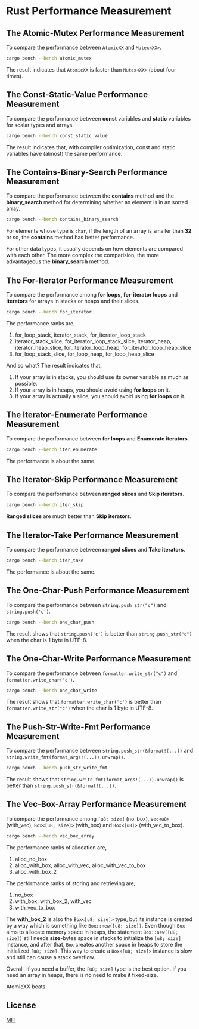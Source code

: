 Rust Performance Measurement
====================

## The Atomic-Mutex Performance Measurement

To compare the performance between `AtomicXX` and `Mutex<XX>`.

```bash
cargo bench --bench atomic_mutex
```

The result indicates that `AtomicXX` is faster than `Mutex<XX>` (about four times).

## The Const-Static-Value Performance Measurement

To compare the performance between **const** variables and **static** variables for scalar types and arrays.

```bash
cargo bench --bench const_static_value
```

The result indicates that, with compiler optimization, const and static variables have (almost) the same performance.

## The Contains-Binary-Search Performance Measurement

To compare the performance between the **contains** method and the **binary_search** method for determining whether an element is in an sorted array.

```bash
cargo bench --bench contains_binary_search
```

For elements whose type is `char`, if the length of an array is smaller than **32** or so, the **contains** method has better performance.

For other data types, it usually depends on how elements are compared with each other. The more complex the comparision, the more advantageous the **binary_search** method.

## The For-Iterator Performance Measurement

To compare the performance among **for loops**, **for-iterator loops** and **iterators** for arrays in stacks or heaps and their slices.

```bash
cargo bench --bench for_iterator
```

The performance ranks are,

1. for_loop_stack, iterator_stack, for_iterator_loop_stack
1. iterator_stack_slice, for_iterator_loop_stack_slice, iterator_heap, iterator_heap_slice, for_iterator_loop_heap, for_iterator_loop_heap_slice
1. for_loop_stack_slice, for_loop_heap, for_loop_heap_slice

And so what? The result indicates that,

1. If your array is in stacks, you should use its owner variable as much as possible.
1. If your array is in heaps, you should avoid using **for loops** on it.
1. If your array is actually a slice, you should avoid using **for loops** on it.

## The Iterator-Enumerate Performance Measurement

To compare the performance between **for loops** and **Enumerate iterators**.

```bash
cargo bench --bench iter_enumerate
```

The performance is about the same.

## The Iterator-Skip Performance Measurement

To compare the performance between **ranged slices** and **Skip iterators**.

```bash
cargo bench --bench iter_skip
```

**Ranged slices** are much better than **Skip iterators**.

## The Iterator-Take Performance Measurement

To compare the performance between **ranged slices** and **Take iterators**.

```bash
cargo bench --bench iter_take
```

The performance is about the same.

## The One-Char-Push Performance Measurement

To compare the performance between `string.push_str("c")` and `string.push('c')`.

```bash
cargo bench --bench one_char_push
```

The result shows that `string.push('c')` is better than `string.push_str("c")` when the char is 1 byte in UTF-8.

## The One-Char-Write Performance Measurement

To compare the performance between `formatter.write_str("c")` and `formatter.write_char('c')`.

```bash
cargo bench --bench one_char_write
```

The result shows that `formatter.write_char('c')` is better than `formatter.write_str("c")` when the char is 1 byte in UTF-8.

## The Push-Str-Write-Fmt Performance Measurement

To compare the performance between `string.push_str(&format!(...))` and `string.write_fmt(format_args!(...)).unwrap()`.

```bash
cargo bench --bench push_str_write_fmt
```

The result shows that `string.write_fmt(format_args!(...)).unwrap()` is better than `string.push_str(&format!(...))`.

## The Vec-Box-Array Performance Measurement

To compare the performance among `[u8; size]` (no_box), `Vec<u8>` (with_vec), `Box<[u8; size]>` (with_box) and `Box<[u8]>` (with_vec_to_box).

```bash
cargo bench --bench vec_box_array
```

The performance ranks of allocation are,

1. alloc_no_box
1. alloc_with_box, alloc_with_vec, alloc_with_vec_to_box
1. alloc_with_box_2

The performance ranks of storing and retrieving are,

1. no_box
1. with_box, with_box_2, with_vec
1. with_vec_to_box

The **with_box_2** is also the `Box<[u8; size]>` type, but its instance is created by a way which is something like `Box::new([u8; size])`. Even though `Box` aims to allocate memory space in heaps, the statement `Box::new([u8; size])` still needs **size**-bytes space in stacks to initialize the `[u8; size]` instance, and after that, `Box` creates another space in heaps to store the initialized `[u8; size]`. This way to create a `Box<[u8; size]>` instance is slow and still can cause a stack overflow.

Overall, if you need a buffer, the `[u8; size]` type is the best option. If you need an array in heaps, there is no need to make it fixed-size.

AtomicXX beats 

## License

[MIT](LICENSE)